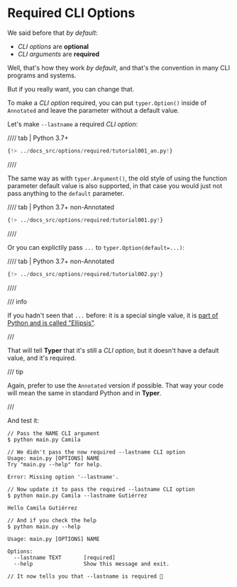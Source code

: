 # Required CLI Options

We said before that *by default*:

* *CLI options* are **optional**
* *CLI arguments* are **required**

Well, that's how they work *by default*, and that's the convention in many CLI programs and systems.

But if you really want, you can change that.

To make a *CLI option* required, you can put `typer.Option()` inside of `Annotated` and leave the parameter without a default value.

Let's make `--lastname` a required *CLI option*:

//// tab | Python 3.7+

```Python hl_lines="5"
{!> ../docs_src/options/required/tutorial001_an.py!}
```

////

The same way as with `typer.Argument()`, the old style of using the function parameter default value is also supported, in that case you would just not pass anything to the `default` parameter.

//// tab | Python 3.7+ non-Annotated

```Python hl_lines="4"
{!> ../docs_src/options/required/tutorial001.py!}
```

////

Or you can explictily pass `...` to `typer.Option(default=...)`:

//// tab | Python 3.7+ non-Annotated

```Python hl_lines="4"
{!> ../docs_src/options/required/tutorial002.py!}
```

////

/// info

If you hadn't seen that `...` before: it is a special single value, it is <a href="https://docs.python.org/3/library/constants.html#Ellipsis" class="external-link" target="_blank">part of Python and is called "Ellipsis"</a>.

///

That will tell **Typer** that it's still a *CLI option*, but it doesn't have a default value, and it's required.

/// tip

Again, prefer to use the `Annotated` version if possible. That way your code will mean the same in standard Python and in **Typer**.

///

And test it:

<div class="termy">

```console
// Pass the NAME CLI argument
$ python main.py Camila

// We didn't pass the now required --lastname CLI option
Usage: main.py [OPTIONS] NAME
Try "main.py --help" for help.

Error: Missing option '--lastname'.

// Now update it to pass the required --lastname CLI option
$ python main.py Camila --lastname Gutiérrez

Hello Camila Gutiérrez

// And if you check the help
$ python main.py --help

Usage: main.py [OPTIONS] NAME

Options:
  --lastname TEXT       [required]
  --help                Show this message and exit.

// It now tells you that --lastname is required 🎉
```

</div>
